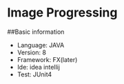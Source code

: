 # Image Progressing
##Basic information
+ Language: JAVA
+ Version: 8
+ Framework: FX(later)
+ Ide: idea intellij
+ Test: JUnit4